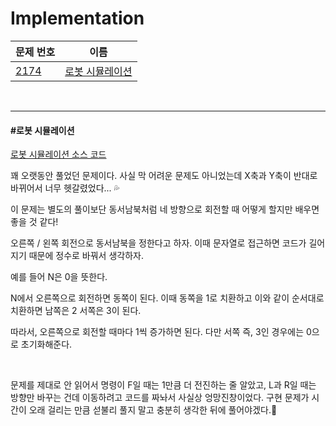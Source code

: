 # Implementation

| 문제 번호                                    | 이름                                |
| -------------------------------------------- | ----------------------------------- |
| [2174](https://www.acmicpc.net/problem/2174) | [로봇 시뮬레이션](#로봇-시뮬레이션) |

<br>

<hr>

#### #로봇 시뮬레이션

[로봇 시뮬레이션 소스 코드](https://github.com/hjyeon-n/Algorithm_study/blob/master/BOJ/2021.04/Solution_2174.java)

꽤 오랫동안 풀었던 문제이다. 사실 막 어려운 문제도 아니었는데 X축과 Y축이 반대로 바뀌어서 너무 헷갈렸었다... 💦

이 문제는 별도의 풀이보단 동서남북처럼 네 방향으로 회전할 때 어떻게 할지만 배우면 좋을 것 같다!

오른쪽 / 왼쪽 회전으로 동서남북을 정한다고 하자. 이때 문자열로 접근하면 코드가 길어지기 때문에 정수로 바꿔서 생각하자.

예를 들어 N은 0을 뜻한다.

N에서 오른쪽으로 회전하면 동쪽이 된다. 이때 동쪽을 1로 치환하고 이와 같이 순서대로 치환하면 남쪽은 2 서쪽은 3이 된다.

따라서, 오른쪽으로 회전할 때마다 1씩 증가하면 된다. 다만 서쪽 즉, 3인 경우에는 0으로 초기화해준다.

<br>

문제를 제대로 안 읽어서 명령이 F일 때는 1만큼 더 전진하는 줄 알았고, L과 R일 때는 방향만 바꾸는 건데 이동하려고 코드를 짜놔서 사실상 엉망진창이었다. 구현 문제가 시간이 오래 걸리는 만큼 섣불리 풀지 말고 충분히 생각한 뒤에 풀어야겠다.🌿